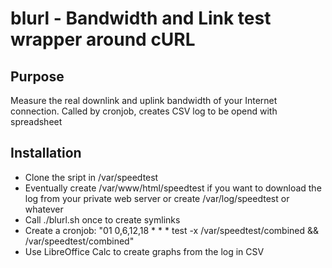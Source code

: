 # blurl - Bandwidth and Link test wrapper around cURL

## Purpose

Measure the real downlink and uplink bandwidth of your Internet connection.
Called by cronjob, creates CSV log to be opend with spreadsheet

## Installation

* Clone the sript in /var/speedtest
* Eventually create /var/www/html/speedtest if you want to download the log from your private web server or create /var/log/speedtest or whatever
* Call ./blurl.sh once to create symlinks
* Create a cronjob: "01 0,6,12,18 * * * test -x /var/speedtest/combined && /var/speedtest/combined"
* Use LibreOffice Calc to create graphs from the log in CSV
